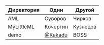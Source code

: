 | Директория                                                    | Один               | Другой
| ------------------------------------------------------------- | ------------------ | -----------------
| AML                                                        | Суворов   | Чирков
| MyLittleML                                                 | Кочергин   | Кузнецов
| demo | [@Kakadu](http://github.com/Kakadu) | BOSS |
